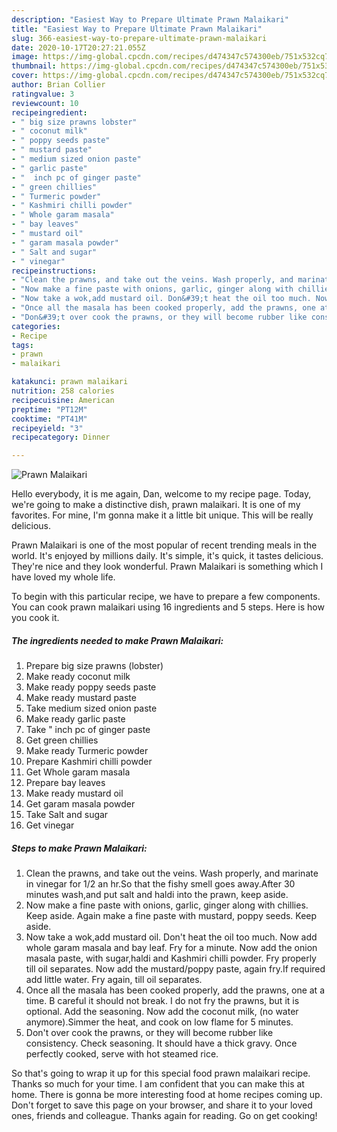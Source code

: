 ```yaml
---
description: "Easiest Way to Prepare Ultimate Prawn Malaikari"
title: "Easiest Way to Prepare Ultimate Prawn Malaikari"
slug: 366-easiest-way-to-prepare-ultimate-prawn-malaikari
date: 2020-10-17T20:27:21.055Z
image: https://img-global.cpcdn.com/recipes/d474347c574300eb/751x532cq70/prawn-malaikari-recipe-main-photo.jpg
thumbnail: https://img-global.cpcdn.com/recipes/d474347c574300eb/751x532cq70/prawn-malaikari-recipe-main-photo.jpg
cover: https://img-global.cpcdn.com/recipes/d474347c574300eb/751x532cq70/prawn-malaikari-recipe-main-photo.jpg
author: Brian Collier
ratingvalue: 3
reviewcount: 10
recipeingredient:
- " big size prawns lobster"
- " coconut milk"
- " poppy seeds paste"
- " mustard paste"
- " medium sized onion paste"
- " garlic paste"
- "  inch pc of ginger paste"
- " green chillies"
- " Turmeric powder"
- " Kashmiri chilli powder"
- " Whole garam masala"
- " bay leaves"
- " mustard oil"
- " garam masala powder"
- " Salt and sugar"
- " vinegar"
recipeinstructions:
- "Clean the prawns, and take out the veins. Wash properly, and marinate in vinegar for 1/2 an hr.So that the fishy smell goes away.After 30 minutes wash,and put salt and haldi into the prawn, keep aside."
- "Now make a fine paste with onions, garlic, ginger along with chillies. Keep aside. Again make a fine paste with mustard, poppy seeds. Keep aside."
- "Now take a wok,add mustard oil. Don&#39;t heat the oil too much. Now add whole garam masala and bay leaf. Fry for a minute. Now add the onion masala paste, with sugar,haldi and Kashmiri chilli powder. Fry properly till oil separates. Now add the mustard/poppy paste, again fry.If required add little water. Fry again, till oil separates."
- "Once all the masala has been cooked properly, add the prawns, one at a time. B careful it should not break. I do not fry the prawns, but it is optional. Add the seasoning. Now add the coconut milk, (no water anymore).Simmer the heat, and cook on low flame for 5 minutes."
- "Don&#39;t over cook the prawns, or they will become rubber like consistency. Check seasoning. It should have a thick gravy. Once perfectly cooked, serve with hot steamed rice."
categories:
- Recipe
tags:
- prawn
- malaikari

katakunci: prawn malaikari 
nutrition: 258 calories
recipecuisine: American
preptime: "PT12M"
cooktime: "PT41M"
recipeyield: "3"
recipecategory: Dinner

---
```



![Prawn Malaikari](https://img-global.cpcdn.com/recipes/d474347c574300eb/751x532cq70/prawn-malaikari-recipe-main-photo.jpg)

Hello everybody, it is me again, Dan, welcome to my recipe page. Today, we're going to make a distinctive dish, prawn malaikari. It is one of my favorites. For mine, I'm gonna make it a little bit unique. This will be really delicious.



Prawn Malaikari is one of the most popular of recent trending meals in the world. It's enjoyed by millions daily. It's simple, it's quick, it tastes delicious. They're nice and they look wonderful. Prawn Malaikari is something which I have loved my whole life.


To begin with this particular recipe, we have to prepare a few components. You can cook prawn malaikari using 16 ingredients and 5 steps. Here is how you cook it.

<!--inarticleads1-->

##### The ingredients needed to make Prawn Malaikari:

1. Prepare  big size prawns (lobster)
1. Make ready  coconut milk
1. Make ready  poppy seeds paste
1. Make ready  mustard paste
1. Take  medium sized onion paste
1. Make ready  garlic paste
1. Take  &#34; inch pc of ginger paste
1. Get  green chillies
1. Make ready  Turmeric powder
1. Prepare  Kashmiri chilli powder
1. Get  Whole garam masala
1. Prepare  bay leaves
1. Make ready  mustard oil
1. Get  garam masala powder
1. Take  Salt and sugar
1. Get  vinegar




<!--inarticleads2-->

##### Steps to make Prawn Malaikari:

1. Clean the prawns, and take out the veins. Wash properly, and marinate in vinegar for 1/2 an hr.So that the fishy smell goes away.After 30 minutes wash,and put salt and haldi into the prawn, keep aside.
1. Now make a fine paste with onions, garlic, ginger along with chillies. Keep aside. Again make a fine paste with mustard, poppy seeds. Keep aside.
1. Now take a wok,add mustard oil. Don&#39;t heat the oil too much. Now add whole garam masala and bay leaf. Fry for a minute. Now add the onion masala paste, with sugar,haldi and Kashmiri chilli powder. Fry properly till oil separates. Now add the mustard/poppy paste, again fry.If required add little water. Fry again, till oil separates.
1. Once all the masala has been cooked properly, add the prawns, one at a time. B careful it should not break. I do not fry the prawns, but it is optional. Add the seasoning. Now add the coconut milk, (no water anymore).Simmer the heat, and cook on low flame for 5 minutes.
1. Don&#39;t over cook the prawns, or they will become rubber like consistency. Check seasoning. It should have a thick gravy. Once perfectly cooked, serve with hot steamed rice.




So that's going to wrap it up for this special food prawn malaikari recipe. Thanks so much for your time. I am confident that you can make this at home. There is gonna be more interesting food at home recipes coming up. Don't forget to save this page on your browser, and share it to your loved ones, friends and colleague. Thanks again for reading. Go on get cooking!

